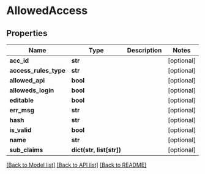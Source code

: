 # AllowedAccess

## Properties
Name | Type | Description | Notes
------------ | ------------- | ------------- | -------------
**acc_id** | **str** |  | [optional] 
**access_rules_type** | **str** |  | [optional] 
**allowed_api** | **bool** |  | [optional] 
**alloweds_login** | **bool** |  | [optional] 
**editable** | **bool** |  | [optional] 
**err_msg** | **str** |  | [optional] 
**hash** | **str** |  | [optional] 
**is_valid** | **bool** |  | [optional] 
**name** | **str** |  | [optional] 
**sub_claims** | **dict(str, list[str])** |  | [optional] 

[[Back to Model list]](../README.md#documentation-for-models) [[Back to API list]](../README.md#documentation-for-api-endpoints) [[Back to README]](../README.md)


